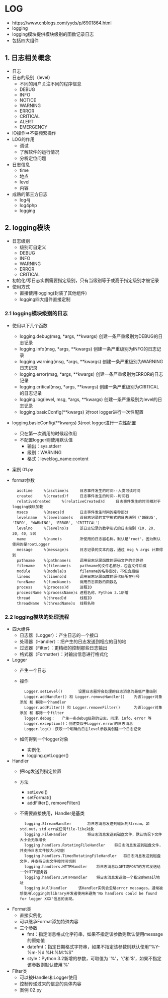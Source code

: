 # LOG
- https://www.cnblogs.com/yyds/p/6901864.html
- logging
- logging模块提供模块级别的函数记录日志
- 包括四大组件

## 1. 日志相关概念
- 日志
- 日志的级别（level）
    - 不同的用户关注不同的程序信息
    - DEBUG
    - INFO
    - NOTICE
    - WARNING
    - ERROR
    - CRITICAL
    - ALERT
    - EMERGENCY
- IO操作=>不要频繁操作
- LOG的作用
    - 调试
    - 了解软件的运行情况
    - 分析定位问题
- 日志信息
     - time
     - 地点
     - level
     - 内容
- 成熟的第三方日志
    - log4j
    - log4php
    - logging
## 2. logging模块
- 日志级别
    - 级别可自定义
    - DEBUG
    - INFO
    - WARNING
    - ERROR
    - CRITICAL
- 初始化/写日志实例需要指定级别，只有当级别等于或高于指定级别才被记录
- 使用方式
    - 直接使用logging(封装了其他组件)
    - logging四大组件直接定制
    
### 2.1 logging模块级别的日志
- 使用以下几个函数
    - logging.debug(msg, *args, **kwargs)  创建一条严重级别为DEBUG的日志记录
    - logging.info(msg, *args, **kwargs)  创建一条严重级别为INFO的日志记录
    - logging.warning(msg, *args, **kwargs)  创建一条严重级别为WARNING日志记录
    - logging.error(msg, *args, **kwargs)  创建一条严重级别为ERROR的日志记录
    - logging.critical(msg, *args, **kwargs)  创建一条严重级别为CRITICAL的日志记录
    - logging.log(level, msg, *args, **kwargs)  创建一条严重级别为level的日志记录
    - logging.basicConfig(**kwargs)  对root logger进行一次性配置 
- logging.basicConfig(**kwargs)  对root logger进行一次性配置 
    - 只在第一次调用的时候起作用
    - 不配置logger则使用默认值
        - 输出：sys.stderr
        - 级别：WARNING
        - 格式：level:log_name:content
- 案例 01.py
- format参数
    
        asctime     %(asctime)s     日志事件发生的时间--人类可读时间
        created     %(created)f     日志事件发生的时间--时间戳
        relativeCreated     %(relativeCreated)d     日志事件发生的时间相对于logging模块加载
        msecs       %(msecs)d       日志事件发生时间的毫秒部分
        levelname   %(levelname)s   该日志记录的文字形式的日志级别（'DEBUG', 'INFO', 'WARNING', 'ERROR', 'CRITICAL'）
        levelno     %(levelno)s     该日志记录的数字形式的日志级别（10, 20, 30, 40, 50）
        name        %(name)s        所使用的日志器名称，默认是'root'，因为默认使用的是rootLogger
        message     %(message)s     日志记录的文本内容，通过 msg % args 计算得到
        pathname    %(pathname)s    调用日志记录函数的源码文件的全路径
        filename    %(filename)s    pathname的文件名部分，包含文件后缀
        module      %(module)s      filename的名称部分，不包含后缀
        lineno      %(lineno)d      调用日志记录函数的源代码所在行号
        funcName    %(funcName)s    调用日志函数的函数名
        process     %(process)d     进程ID
        processName %(processName)s 进程名称，Python 3.1新增
        thread      %(thread)d      线程ID
        threadName  %(threadName)s  线程名称
        
### 2.2 logging模块的处理流程
- 四大组件
    - 日志器（Logger）：产生日志的一个接口
    - 处理器（Handler）：把产生的日志发送到相应的目的地
    - 过滤器（Filter）：更精细的控制那些日志输出
    - 格式器（Formatter）：对输出信息进行格式化
- Logger
    - 产生一个日志
    - 操作
    
            Logger.setLevel()       设置日志器将会处理的日志消息的最低严重级别
            Logger.addHandler() 和 Logger.removeHandler()    为该logger对象添加 和 移除一个handler
            Logger.addFilter() 和 Logger.removeFilter()      为该logger对象添加 和 移除一个filter
            logger.debug：   产生一条debug级别的日志，同理，info，error 等
            Logger.exception()：创建类似于Logger.error的日志消息
            Logger.log()：获取一个明确的日志level参数类创建一个日志记录
    - 如何得到一个logger对象
        - 实例化
        - logging.getLogger()
- Handler
    - 把log发送到指定位置
    - 方法
        - setLevel()
        - setFormat()
        - addFilter(), removeFilter()
    - 不需要直接使用，Handler是基类
    
            logging.StreamHandler       将日志消息发送到输出到Stream，如std.out，std.err或任何file-like对象
            logging.FileHandler         将日志消息发送到磁盘文件，默认情况下文件大小会无限增长
            logging.handlers.RotatingFileHandler    将日志消息发送到磁盘文件，并支持日志文件按大小切割
            logging.handlers.TimedRotatingFileHandler   将日志消息发送到磁盘文件，并支持日志文件按时间切割
            logging.handlers.HTTPHandler    将日志消息以GET或POST的方式发送给一个HTTP服务器
            logging.handlers.SMTPHandler    将日志消息发送给一个指定的email地址
            logging.NullHandler     该Handler实例会忽略error messages，通常被想使用logging的library开发者使用来避免'No handlers could be found for logger XXX'信息的出现。
            
- Format类
    - 直接实例化
    - 可以继承Format添加特殊内容
    - 三个参数
        - fmt：指定消息格式化字符串，如果不指定该参数则默认使用message的原始值
        - datefmt：指定日期格式字符串，如果不指定该参数则默认使用"%Y-%m-%d %H:%M:%S"
        - style：Python 3.2新增的参数，可取值为 '%'，'{'和'$'，如果不指定该参数则默认使用'%'
- Filter类
    - 可以被Handler和Logger使用
    - 控制传递过来的信息的具体内容
    - 案例 02.py